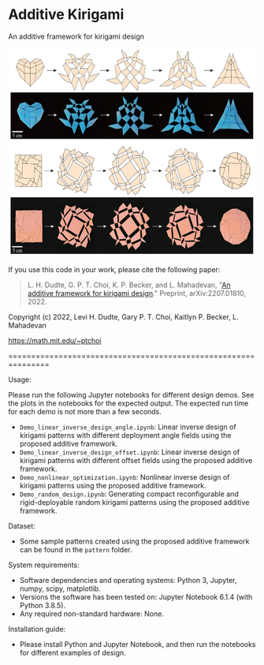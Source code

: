 # Additive Kirigami
An additive framework for kirigami design 

<img src = "https://github.com/garyptchoi/additive-kirigami/blob/main/additive-kirigami.jpg" width="600" height="425" />

If you use this code in your work, please cite the following paper:

> L. H. Dudte, G. P. T. Choi, K. P. Becker, and L. Mahadevan, "[An additive framework for kirigami design](https://arxiv.org/abs/2207.01810)." Preprint, arXiv:2207.01810, 2022.

Copyright (c) 2022, Levi H. Dudte, Gary P. T. Choi, Kaitlyn P. Becker, L. Mahadevan

https://math.mit.edu/~ptchoi

===============================================================

Usage:

Please run the following Jupyter notebooks for different design demos. See the plots in the notebooks for the expected output. The expected run time for each demo is not more than a few seconds.
* `Demo_linear_inverse_design_angle.ipynb`: Linear inverse design of kirigami patterns with different deployment angle fields using the proposed additive framework.
* `Demo_linear_inverse_design_offset.ipynb`: Linear inverse design of kirigami patterns with different offset fields using the proposed additive framework.
* `Demo_nonlinear_optimization.ipynb`: Nonlinear inverse design of kirigami patterns using the proposed additive framework.
* `Demo_random_design.ipynb`: Generating compact reconfigurable and rigid-deployable random kirigami patterns using the proposed additive framework.

Dataset:
* Some sample patterns created using the proposed additive framework can be found in the `pattern` folder.

System requirements:
* Software dependencies and operating systems: Python 3, Jupyter, numpy, scipy, matplotlib.
* Versions the software has been tested on: Jupyter Notebook 6.1.4 (with Python 3.8.5).
* Any required non-standard hardware: None.

Installation guide:
* Please install Python and Jupyter Notebook, and then run the notebooks for different examples of design.
